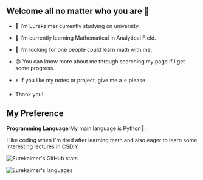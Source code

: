 ## Welcome all no matter who you are 👋




- 🔭 I’m Eurekaimer currently studying on university. 
- 🌱 I’m currently learning Mathematical in Analytical Field.
- 🤔 I’m looking for one people could learn math with me.
- 😄 You can know more about me through searching my page if I get some progress.
- ⚡ If you like my notes or project, give me a ⭐ please.

- Thank you!

## My Preference

**Programming Language**:My main language is Python🐍. 

I like coding when I'm tired after learning math and also eager to learn some interesting lectures in [CSDIY](https://csdiy.wiki/)

![Eurekaimer's GitHub stats](https://github-readme-stats.vercel.app/api?username=Eurekaimer&theme=blue)

![Eurekaimer's languages](https://github-readme-stats.vercel.app/api/top-langs/?username=Eurekaimer&theme=blue)
